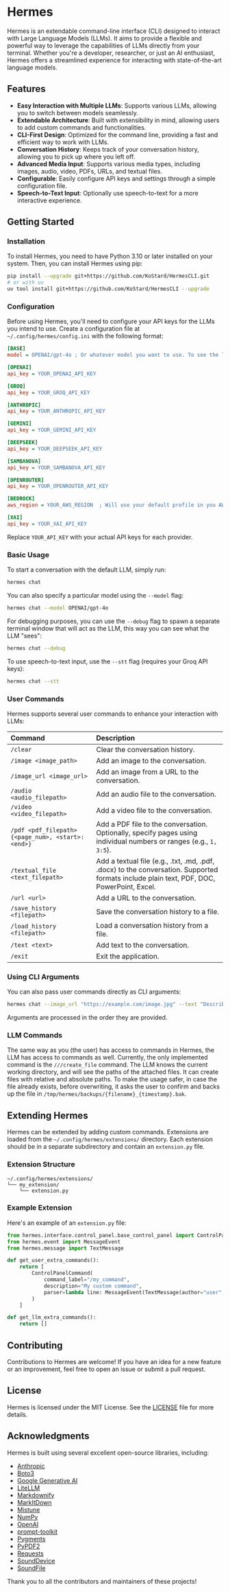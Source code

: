 # Hermes

Hermes is an extendable command-line interface (CLI) designed to interact with Large Language Models (LLMs). It aims to provide a flexible and powerful way to leverage the capabilities of LLMs directly from your terminal. Whether you're a developer, researcher, or just an AI enthusiast, Hermes offers a streamlined experience for interacting with state-of-the-art language models.

## Features

- **Easy Interaction with Multiple LLMs**: Supports various LLMs, allowing you to switch between models seamlessly.
- **Extendable Architecture**: Built with extensibility in mind, allowing users to add custom commands and functionalities.
- **CLI-First Design**: Optimized for the command line, providing a fast and efficient way to work with LLMs.
- **Conversation History**: Keeps track of your conversation history, allowing you to pick up where you left off.
- **Advanced Media Input**: Supports various media types, including images, audio, video, PDFs, URLs, and textual files.
- **Configurable**: Easily configure API keys and settings through a simple configuration file.
- **Speech-to-Text Input**: Optionally use speech-to-text for a more interactive experience.

## Getting Started

### Installation

To install Hermes, you need to have Python 3.10 or later installed on your system. Then, you can install Hermes using pip:

```bash
pip install --upgrade git+https://github.com/KoStard/HermesCLI.git
# or with uv
uv tool install git+https://github.com/KoStard/HermesCLI --upgrade
```

### Configuration

Before using Hermes, you'll need to configure your API keys for the LLMs you intend to use. Create a configuration file at `~/.config/hermes/config.ini` with the following format:

```ini
[BASE]
model = OPENAI/gpt-4o ; Or whatever model you want to use. To see the list of suggested models, check hermes --help

[OPENAI]
api_key = YOUR_OPENAI_API_KEY

[GROQ]
api_key = YOUR_GROQ_API_KEY

[ANTHROPIC]
api_key = YOUR_ANTHROPIC_API_KEY

[GEMINI]
api_key = YOUR_GEMINI_API_KEY

[DEEPSEEK]
api_key = YOUR_DEEPSEEK_API_KEY

[SAMBANOVA]
api_key = YOUR_SAMBANOVA_API_KEY

[OPENROUTER]
api_key = YOUR_OPENROUTER_API_KEY

[BEDROCK]
aws_region = YOUR_AWS_REGION  ; Will use your default profile in you AWS credentials

[XAI]
api_key = YOUR_XAI_API_KEY
```

Replace `YOUR_API_KEY` with your actual API keys for each provider.

### Basic Usage

To start a conversation with the default LLM, simply run:

```bash
hermes chat
```

You can also specify a particular model using the `--model` flag:

```bash
hermes chat --model OPENAI/gpt-4o
```

For debugging purposes, you can use the `--debug` flag to spawn a separate terminal window that will act as the LLM, this way you can see what the LLM "sees":

```bash
hermes chat --debug
```

To use speech-to-text input, use the `--stt` flag (requires your Groq API keys):

```bash
hermes chat --stt
```

### User Commands

Hermes supports several user commands to enhance your interaction with LLMs:

| Command                                           | Description                                                                                                                                 |
| :------------------------------------------------ | :------------------------------------------------------------------------------------------------------------------------------------------ |
| `/clear`                                          | Clear the conversation history.                                                                                                             |
| `/image <image_path>`                             | Add an image to the conversation.                                                                                                           |
| `/image_url <image_url>`                          | Add an image from a URL to the conversation.                                                                                                |
| `/audio <audio_filepath>`                         | Add an audio file to the conversation.                                                                                                      |
| `/video <video_filepath>`                         | Add a video file to the conversation.                                                                                                      |
| `/pdf <pdf_filepath> {<page_num>, <start>:<end>}` | Add a PDF file to the conversation. Optionally, specify pages using individual numbers or ranges (e.g., `1, 3:5`).                        |
| `/textual_file <text_filepath>`                   | Add a textual file (e.g., .txt, .md, .pdf, .docx) to the conversation. Supported formats include plain text, PDF, DOC, PowerPoint, Excel. |
| `/url <url>`                                      | Add a URL to the conversation.                                                                                                             |
| `/save_history <filepath>`                       | Save the conversation history to a file.                                                                                                   |
| `/load_history <filepath>`                       | Load a conversation history from a file.                                                                                                   |
| `/text <text>`                                    | Add text to the conversation.                                                                                                               |
| `/exit`                                           | Exit the application.                                                                                                                      |

### Using CLI Arguments

You can also pass user commands directly as CLI arguments:

```bash
hermes chat --image_url "https://example.com/image.jpg" --text "Describe this image"
```

Arguments are processed in the order they are provided.

### LLM Commands

The same way as you (the user) has access to commands in Hermes, the LLM has access to commands as well.
Currently, the only implemented command is the `///create_file` command.
The LLM knows the current working directory, and will see the paths of the attached files. It can create files with relative and absolute paths.
To make the usage safer, in case the file already exists, before overwriting, it asks the user to confirm and backs up the file in `/tmp/hermes/backups/{filename}_{timestamp}.bak`.

## Extending Hermes

Hermes can be extended by adding custom commands. Extensions are loaded from the `~/.config/hermes/extensions/` directory. Each extension should be in a separate subdirectory and contain an `extension.py` file.

### Extension Structure

```
~/.config/hermes/extensions/
└── my_extension/
    └── extension.py
```

### Example Extension

Here's an example of an `extension.py` file:

```python
from hermes.interface.control_panel.base_control_panel import ControlPanelCommand
from hermes.event import MessageEvent
from hermes.message import TextMessage

def get_user_extra_commands():
    return [
        ControlPanelCommand(
            command_label="/my_command",
            description="My custom command",
            parser=lambda line: MessageEvent(TextMessage(author="user",text="We are playing ping pong. It's my turn: ping."))
        )
    ]

def get_llm_extra_commands():
    return []
```

## Contributing

Contributions to Hermes are welcome! If you have an idea for a new feature or an improvement, feel free to open an issue or submit a pull request.

## License

Hermes is licensed under the MIT License. See the [LICENSE](LICENSE) file for more details.

## Acknowledgments

Hermes is built using several excellent open-source libraries, including:

- [Anthropic](https://www.anthropic.com/)
- [Boto3](https://aws.amazon.com/sdk-for-python/)
- [Google Generative AI](https://ai.google.dev/)
- [LiteLLM](https://litellm.ai/)
- [Markdownify](https://github.com/matthewwithanm/python-markdownify)
- [MarkItDown](https://github.com/microsoft/markitdown/)
- [Mistune](https://mistune.lepture.com/)
- [NumPy](https://numpy.org/)
- [OpenAI](https://openai.com/)
- [prompt-toolkit](https://python-prompt-toolkit.readthedocs.io/)
- [Pygments](https://pygments.org/)
- [PyPDF2](https://pypdf2.readthedocs.io/)
- [Requests](https://requests.readthedocs.io/)
- [SoundDevice](https://python-sounddevice.readthedocs.io/)
- [SoundFile](https://pysoundfile.readthedocs.io/)

Thank you to all the contributors and maintainers of these projects!
